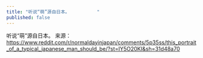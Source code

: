 ```yaml
---
title: "听说“萌”源自日本。          "
published: false
---
```

听说“萌”源自日本。          来源：https://www.reddit.com/r/normaldayinjapan/comments/5p35ss/this_portrait_of_a_typical_japanese_man_should_be/?st=IY5O20KI&sh=31d48a70
